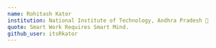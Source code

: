 ```yaml
---
name: Rohitash Kator
institution: National Institute of Technology, Andhra Pradesh 🚩
quote: Smart Work Requires Smart Mind.
github_user: itsRkator
---
```

